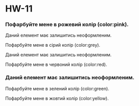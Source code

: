 # HW-11
<!DOCTYPE html>
<html lang="en">
    <meta charset="UTF-8">
    <meta name="viewport" content="width=device-width, initial-scale=1.0">
    <title>Document</title>
    <link rel="stylesheet" href="/style.css">
</head>
<body>
    <div class="text-box">
        <h3>Пофарбуйте мене в рожевий колір (color:pink).</h3>
        <p>Даний елемент має залишитись неоформленим.</p>
        <p id="greycol">Пофарбуйте мене в сірий колір (color:grey).</p>
        <div>Даний елемент має залишитись неоформленим.</div>
        <div><p>Пофарбуйте мене в червоний колір (color:red).</p></div>
        <h3>Даний елемент має залишитись неоформленим.</h3>
        <p>Пофарбуйте мене в зелений колір (color:green).</p>
        <p class="yellow">Пофарбуйте мене в жовтий колір (color:yellow).</p>
      </div> 
</body>
</html>